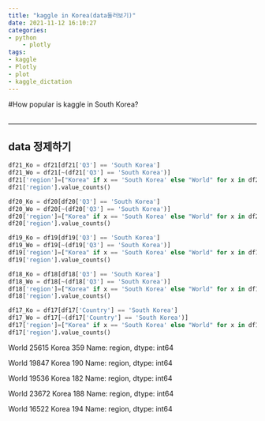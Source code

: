 ```yaml
---
title: "kaggle in Korea(data둘러보기)"
date: 2021-11-12 16:10:27
categories:
- python
    - plotly
tags:
- kaggle
- Plotly
- plot
- kaggle_dictation
---
```

#How popular is kaggle in South Korea?
<br><br>
<hr>

## data 정제하기 

```python
df21_Ko = df21[df21['Q3'] == 'South Korea']
df21_Wo = df21[~(df21['Q3'] == 'South Korea')]
df21['region']=["Korea" if x == 'South Korea' else "World" for x in df21['Q3']]
df21['region'].value_counts()

df20_Ko = df20[df20['Q3'] == 'South Korea']
df20_Wo = df20[~(df20['Q3'] == 'South Korea')]
df20['region']=["Korea" if x == 'South Korea' else "World" for x in df20['Q3']]
df20['region'].value_counts()

df19_Ko = df19[df19['Q3'] == 'South Korea']
df19_Wo = df19[~(df19['Q3'] == 'South Korea')]
df19['region']=["Korea" if x == 'South Korea' else "World" for x in df19['Q3']]
df19['region'].value_counts()

df18_Ko = df18[df18['Q3'] == 'South Korea']
df18_Wo = df18[~(df18['Q3'] == 'South Korea')]
df18['region']=["Korea" if x == 'South Korea' else "World" for x in df18['Q3']]
df18['region'].value_counts()

df17_Ko = df17[df17['Country'] == 'South Korea']
df17_Wo = df17[~(df17['Country'] == 'South Korea')]
df17['region']=["Korea" if x == 'South Korea' else "World" for x in df17['Country']]
df17['region'].value_counts()
```


World    25615
Korea      359
Name: region, dtype: int64

World    19847
Korea      190
Name: region, dtype: int64


World    19536
Korea      182
Name: region, dtype: int64


World    23672
Korea      188
Name: region, dtype: int64


World    16522
Korea      194
Name: region, dtype: int64